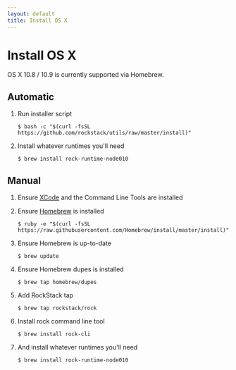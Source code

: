 ```yaml
---
layout: default
title: Install OS X
---
```


# Install OS X

OS X 10.8 / 10.9 is currently supported via Homebrew.

## Automatic

 1. Run installer script

    ``` console
    $ bash -c "$(curl -fsSL https://github.com/rockstack/utils/raw/master/install)"
    ```

 1. Install whatever runtimes you'll need

    ``` console
    $ brew install rock-runtime-node010
    ```

## Manual

 1. Ensure [XCode][xcode] and the Command Line Tools are installed

 1. Ensure [Homebrew][homebrew] is installed

    ``` console
    $ ruby -e "$(curl -fsSL https://raw.githubusercontent.com/Homebrew/install/master/install)"
    ```

 1. Ensure Homebrew is up-to-date

    ``` console
    $ brew update
    ```

 1. Ensure Homebrew dupes is installed

    ``` console
    $ brew tap homebrew/dupes
    ```

 1. Add RockStack tap

    ``` console
    $ brew tap rockstack/rock
    ```

 1. Install rock command line tool

    ``` console
    $ brew install rock-cli
    ```

 1. And install whatever runtimes you'll need

    ``` console
    $ brew install rock-runtime-node010
    ```

[xcode]: http://itunes.apple.com/us/app/xcode/id497799835
[homebrew]: https://brew.sh
